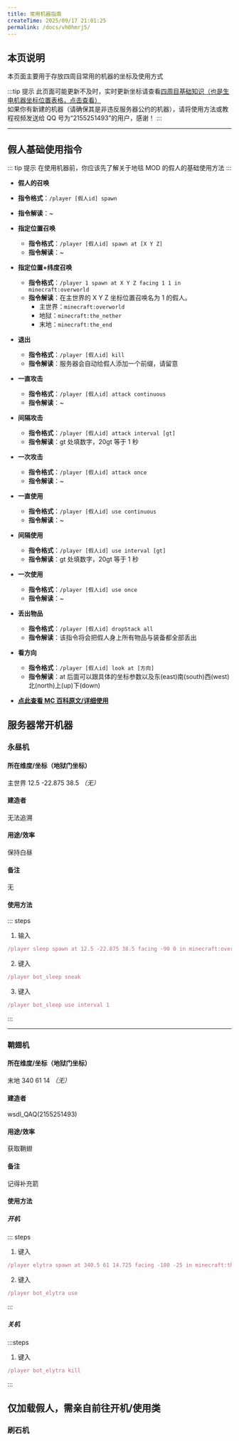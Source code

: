 ```yaml
---
title: 常用机器指南
createTime: 2025/09/17 21:01:25
permalink: /docs/vh0hmrj5/
---
```


## **本页说明**

本页面主要用于存放四周目常用的机器的坐标及使用方式

:::tip 提示
此页面可能更新不及时，实时更新坐标请查看[四周目基础知识（也是生电机器坐标位置表格，点击查看）](https://docs.qq.com/sheet/DV0p5Zm90bEp2bkRT)  
如果你有新建的机器（请确保其是非违反服务器公约的机器），请将使用方法或教程视频发送给 QQ 号为“2155251493”的用户，感谢！
:::

---

## **假人基础使用指令**

::: tip 提示
在使用机器前，你应该先了解关于地毯 MOD 的假人的基础使用方法
:::

- **假人的召唤**
- **指令格式**：`/player [假人id] spawn`
- **指令解读**：~

- **指定位置召唤**

  - **指令格式**：`/player [假人id] spawn at [X Y Z]`
  - **指令解读**：~

- **指定位置+纬度召唤**

  - **指令格式**：`/player 1 spawn at X Y Z facing 1 1 in minecraft:overworld`
  - **指令解读**：在主世界的 X Y Z 坐标位置召唤名为 1 的假人。
    - 主世界：`minecraft:overworld`
    - 地狱：`minecraft:the_nether`
    - 末地：`minecraft:the_end`

- **退出**

  - **指令格式**：`/player [假人id] kill`
  - **指令解读**：服务器会自动给假人添加一个前缀，请留意

- **一直攻击**

  - **指令格式**：`/player [假人id] attack continuous`
  - **指令解读**：~

- **间隔攻击**

  - **指令格式**：`/player [假人id] attack interval [gt]`
  - **指令解读**：gt 处填数字，20gt 等于 1 秒

- **一次攻击**

  - **指令格式**：`/player [假人id] attack once`
  - **指令解读**：~

- **一直使用**

  - **指令格式**：`/player [假人id] use continuous`
  - **指令解读**：~

- **间隔使用**

  - **指令格式**：`/player [假人id] use interval [gt]`
  - **指令解读**：gt 处填数字，20gt 等于 1 秒

- **一次使用**

  - **指令格式**：`/player [假人id] use once`
  - **指令解读**：~

- **丢出物品**

  - **指令格式**：`/player [假人id] dropStack all`
  - **指令解读**：该指令将会把假人身上所有物品与装备都全部丢出

- **看方向**

  - **指令格式**：`/player [假人id] look at [方向]`
  - **指令解读**：at 后面可以跟具体的坐标参数以及东(east)南(south)西(west)北(north)上(up)下(down)

- **[点此查看 MC 百科原文/详细使用](https://www.mcmod.cn/class/2361.html)**

## **服务器常开机器**

### **永昼机**

#### **所在维度/坐标（地狱门坐标）**

主世界 12.5 -22.875 38.5 _（无）_

#### **建造者**

无法追溯

#### **用途/效率**

保持白昼

#### **备注**

无

#### **使用方法**

::: steps

1. 输入

```ts
/player sleep spawn at 12.5 -22.875 38.5 facing -90 0 in minecraft:overworld`
```

2. 键入

```ts
/player bot_sleep sneak
```

3. 键入

```ts
/player bot_sleep use interval 1
```

:::

---

### **鞘翅机**

#### **所在维度/坐标（地狱门坐标）**

末地 340 61 14 _（无）_

#### 建造者

wsdl_QAQ(2155251493)

#### **用途/效率**

获取鞘翅

#### 备注

记得补充箭

#### **使用方法**

##### **开机**

::: steps

1. 键入

```ts
/player elytra spawn at 340.5 61 14.725 facing -180 -25 in minecraft:the_end
```

2. 键入

```ts
/player bot_elytra use
```

:::

##### **关机**

:::steps

1. 键入

```ts
/player bot_elytra kill
```

:::

## **仅加载假人，需亲自前往开机/使用类**

### **刷石机**
